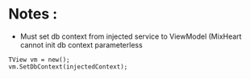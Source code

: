 # Notes :
- Must set db context from injected service to ViewModel (MixHeart cannot init db context parameterless
```
TView vm = new();
vm.SetDbContext(injectedContext);
```

